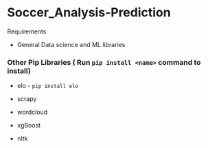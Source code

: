 # Soccer_Analysis-Prediction

Requirements
* General Data science and ML libraries
### Other Pip Libraries ( Run  `pip install <name>` command to install) 
* elo - `pip install elo`

* scrapy

* wordcloud

* xgBoost

* nltk 



